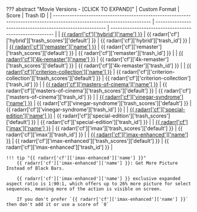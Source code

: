 ??? abstract "Movie Versions - [CLICK TO EXPAND]"
    | Custom Format                                                                                                           | Score                                                     | Trash ID                                               |
    | ----------------------------------------------------------------------------------------------------------------------- | --------------------------------------------------------- | ------------------------------------------------------ |
    | [{{ radarr['cf']['hybrid']['name'] }}](/Radarr/Radarr-collection-of-custom-formats/#hybrid)                             | {{ radarr['cf']['hybrid']['trash_scores']['default'] }}               | {{ radarr['cf']['hybrid']['trash_id'] }}               |
    | [{{ radarr['cf']['remaster']['name'] }}](/Radarr/Radarr-collection-of-custom-formats/#remaster)                         | {{ radarr['cf']['remaster']['trash_scores']['default'] }}             | {{ radarr['cf']['remaster']['trash_id'] }}             |
    | [{{ radarr['cf']['4k-remaster']['name'] }}](/Radarr/Radarr-collection-of-custom-formats/#4k-remaster)                   | {{ radarr['cf']['4k-remaster']['trash_scores']['default'] }}          | {{ radarr['cf']['4k-remaster']['trash_id'] }}          |
    | [{{ radarr['cf']['criterion-collection']['name'] }}](/Radarr/Radarr-collection-of-custom-formats/#criterion-collection) | {{ radarr['cf']['criterion-collection']['trash_scores']['default'] }} | {{ radarr['cf']['criterion-collection']['trash_id'] }} |
    | [{{ radarr['cf']['masters-of-cinema']['name'] }}](/Radarr/Radarr-collection-of-custom-formats/#masters-of-cinema)       | {{ radarr['cf']['masters-of-cinema']['trash_scores']['default'] }}    | {{ radarr['cf']['masters-of-cinema']['trash_id'] }}    |
    | [{{ radarr['cf']['vinegar-syndrome']['name'] }}](/Radarr/Radarr-collection-of-custom-formats/#vinegar-syndrome)         | {{ radarr['cf']['vinegar-syndrome']['trash_scores']['default'] }}     | {{ radarr['cf']['vinegar-syndrome']['trash_id'] }}     |
    | [{{ radarr['cf']['special-edition']['name'] }}](/Radarr/Radarr-collection-of-custom-formats/#special-edition)           | {{ radarr['cf']['special-edition']['trash_scores']['default'] }}      | {{ radarr['cf']['special-edition']['trash_id'] }}      |
    | [{{ radarr['cf']['imax']['name'] }}](/Radarr/Radarr-collection-of-custom-formats/#imax)                                 | {{ radarr['cf']['imax']['trash_scores']['default'] }}                 | {{ radarr['cf']['imax']['trash_id'] }}                 |
    | [{{ radarr['cf']['imax-enhanced']['name'] }}](/Radarr/Radarr-collection-of-custom-formats/#imax-enhanced)               | {{ radarr['cf']['imax-enhanced']['trash_scores']['default'] }}        | {{ radarr['cf']['imax-enhanced']['trash_id'] }}        |

    !!! tip "{{ radarr['cf']['imax-enhanced']['name'] }}"
        {{ radarr['cf']['imax-enhanced']['name'] }}: Get More Picture Instead of Black Bars.

        {{ radarr['cf']['imax-enhanced']['name'] }} exclusive expanded aspect ratio is 1:90:1, which offers up to 26% more picture for select sequences, meaning more of the action is visible on screen.

        If you don't prefer `{{ radarr['cf']['imax-enhanced']['name'] }}` then don't add it or use a score of `0`

